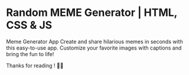 # Random MEME Generator | HTML, CSS & JS 
Meme Generator App
Create and share hilarious memes in seconds with this easy-to-use app. 
Customize your favorite images with captions and bring the fun to life!

Thanks for reading ! 🧑‍💻
